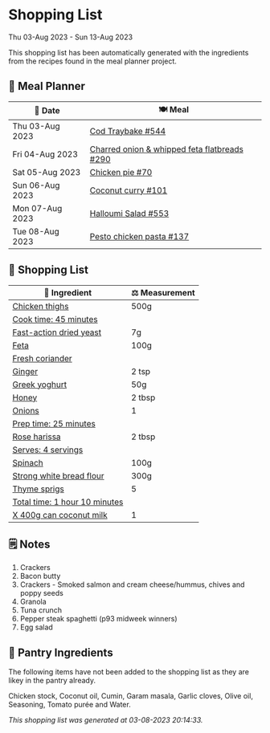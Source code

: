 # Shopping List

Thu 03-Aug 2023 - Sun 13-Aug 2023

This shopping list has been automatically generated with the ingredients from the recipes found in the meal planner project.

## 📅 Meal Planner

|📅 Date| 🍽️ Meal|
|----|----|
|Thu 03-Aug 2023|[Cod Traybake #544](https://github.com/jcallaghan/The-Cookbook/issues/544)|
|Fri 04-Aug 2023|[Charred onion & whipped feta flatbreads #290](https://github.com/jcallaghan/The-Cookbook/issues/290)|
|Sat 05-Aug 2023|[Chicken pie #70](https://github.com/jcallaghan/The-Cookbook/issues/70)|
|Sun 06-Aug 2023|[Coconut curry #101](https://github.com/jcallaghan/The-Cookbook/issues/101)|
|Mon 07-Aug 2023|[Halloumi Salad #553](https://github.com/jcallaghan/The-Cookbook/issues/553)|
|Tue 08-Aug 2023|[Pesto chicken pasta #137](https://github.com/jcallaghan/The-Cookbook/issues/137)|

## 🛒 Shopping List

| 🍌 Ingredient| ⚖️ Measurement|
|----------|-----------|
|[Chicken thighs](https://www.sainsburys.co.uk/gol-ui/SearchResults/Chicken%20thighs)|500g|
|[Cook time: 45 minutes](https://www.sainsburys.co.uk/gol-ui/SearchResults/Cook%20time:%2045%20minutes)||
|[Fast-action dried yeast](https://www.sainsburys.co.uk/gol-ui/SearchResults/Fast-action%20dried%20yeast)|7g|
|[Feta](https://www.sainsburys.co.uk/gol-ui/SearchResults/Feta)|100g|
|[Fresh coriander](https://www.sainsburys.co.uk/gol-ui/SearchResults/Fresh%20coriander)||
|[Ginger](https://www.sainsburys.co.uk/gol-ui/SearchResults/Ginger)|2 tsp|
|[Greek yoghurt](https://www.sainsburys.co.uk/gol-ui/SearchResults/Greek%20yoghurt)|50g|
|[Honey](https://www.sainsburys.co.uk/gol-ui/SearchResults/Honey)|2 tbsp|
|[Onions](https://www.sainsburys.co.uk/gol-ui/SearchResults/Onions)|1|
|[Prep time: 25 minutes](https://www.sainsburys.co.uk/gol-ui/SearchResults/Prep%20time:%2025%20minutes)||
|[Rose harissa](https://www.sainsburys.co.uk/gol-ui/SearchResults/Rose%20harissa)|2 tbsp|
|[Serves: 4 servings](https://www.sainsburys.co.uk/gol-ui/SearchResults/Serves:%204%20servings)||
|[Spinach](https://www.sainsburys.co.uk/gol-ui/SearchResults/Spinach)|100g|
|[Strong white bread flour](https://www.sainsburys.co.uk/gol-ui/SearchResults/Strong%20white%20bread%20flour)|300g|
|[Thyme sprigs](https://www.sainsburys.co.uk/gol-ui/SearchResults/Thyme%20sprigs)|5|
|[Total time: 1 hour 10 minutes](https://www.sainsburys.co.uk/gol-ui/SearchResults/Total%20time:%201%20hour%2010%20minutes)||
|[X 400g can coconut milk](https://www.sainsburys.co.uk/gol-ui/SearchResults/X%20400g%20can%20coconut%20milk)|1|

## 🗒️ Notes

1. Crackers
1. Bacon butty
1. Crackers - Smoked salmon and cream cheese/hummus, chives and poppy seeds 
1. Granola
1. Tuna crunch
1. Pepper steak spaghetti (p93 midweek winners)
1. Egg salad

## 🏪 Pantry Ingredients

The following items have not been added to the shopping list as they are likey in the pantry already.

Chicken stock, Coconut oil, Cumin, Garam masala, Garlic cloves, Olive oil, Seasoning, Tomato purée and Water.


_This shopping list was generated at 03-08-2023 20:14:33._